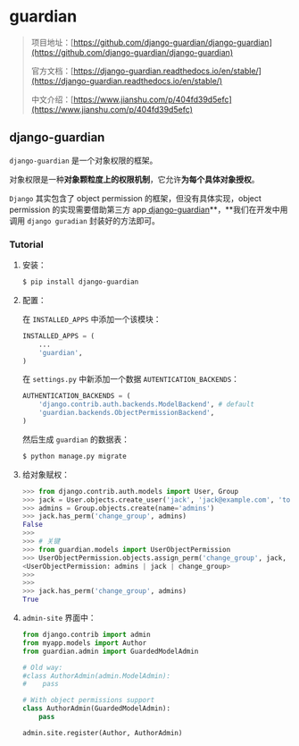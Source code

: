 # guardian

> 项目地址：[https://github.com/django-guardian/django-guardian](https://github.com/django-guardian/django-guardian)
>
> 官方文档：[https://django-guardian.readthedocs.io/en/stable/](https://django-guardian.readthedocs.io/en/stable/)
>
> 中文介绍：[https://www.jianshu.com/p/404fd39d5efc](https://www.jianshu.com/p/404fd39d5efc)

## django-guardian

`django-guardian` 是一个对象权限的框架。

对象权限是一种**对象颗粒度上的权限机制**，它允许**为每个具体对象授权**。

`Django` 其实包含了 object permission 的框架，但没有具体实现，object permission 的实现需要借助第三方 app[ django-guardian](https://link.jianshu.com/?t=https%3A%2F%2Fgithub.com%2Flukaszb%2Fdjango-guardian)**，**我们在开发中用调用 `django guradian` 封装好的方法即可。

### Tutorial

1.  安装：

    ```bash
    $ pip install django-guardian
    ```
2.  配置：

    在 `INSTALLED_APPS` 中添加一个该模块：

    ```python
    INSTALLED_APPS = (
        ...
        'guardian',
    )
    ```

    在 `settings.py` 中新添加一个数据 `AUTENTICATION_BACKENDS`：

    ```python
    AUTHENTICATION_BACKENDS = (
        'django.contrib.auth.backends.ModelBackend', # default
        'guardian.backends.ObjectPermissionBackend',
    )
    ```

    然后生成 `guardian` 的数据表：

    ```bash
    $ python manage.py migrate
    ```
3.  给对象赋权：

    ```python
    >>> from django.contrib.auth.models import User, Group
    >>> jack = User.objects.create_user('jack', 'jack@example.com', 'topsecretagentjack')
    >>> admins = Group.objects.create(name='admins')
    >>> jack.has_perm('change_group', admins)
    False
    >>>
    >>> # 关键
    >>> from guardian.models import UserObjectPermission 
    >>> UserObjectPermission.objects.assign_perm('change_group', jack, obj=admins)
    <UserObjectPermission: admins | jack | change_group>
    >>>
    >>>
    >>> jack.has_perm('change_group', admins)
    True
    ```
4.  `admin-site` 界面中：

    ```python
    from django.contrib import admin
    from myapp.models import Author
    from guardian.admin import GuardedModelAdmin

    # Old way:
    #class AuthorAdmin(admin.ModelAdmin):
    #    pass

    # With object permissions support
    class AuthorAdmin(GuardedModelAdmin):
        pass

    admin.site.register(Author, AuthorAdmin)
    ```
